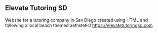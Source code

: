 ## Elevate Tutoring SD
Website for a tutoring company in San Diego created using HTML and following a local beach themed aethstetic!  https://elevatetutoringsd.com
